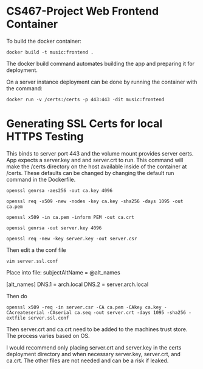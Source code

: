 # CS467-Project Web Frontend Container

To build the docker container:

```shell
docker build -t music:frontend .
```

The docker build command automates building the app and preparing it for deployment.

On a server instance deployment can be done by running the container with the command:

```shell
docker run -v /certs:/certs -p 443:443 -dit music:frontend
```

# Generating SSL Certs for local HTTPS Testing

This binds to server port 443 and the volume mount provides server certs. App expects a server.key and and server.crt to run. This command will make the /certs directory on the host available inside of the container at /certs. These defaults can be changed by changing the default run command in the Dockerfile.

```shell
openssl genrsa -aes256 -out ca.key 4096

openssl req -x509 -new -nodes -key ca.key -sha256 -days 1095 -out ca.pem

openssl x509 -in ca.pem -inform PEM -out ca.crt

openssl genrsa -out server.key 4096

openssl req -new -key server.key -out server.csr
```

Then edit a the conf file

```
vim server.ssl.conf
```

Place into file:
subjectAltName = @alt_names

[alt_names]
DNS.1   = arch.local
DNS.2   = server.arch.local

Then do 

```shell
openssl x509 -req -in server.csr -CA ca.pem -CAkey ca.key -CAcreateserial -CAserial ca.seq -out server.crt -days 1095 -sha256 -extfile server.ssl.conf
```

Then server.crt and ca.crt need to be added to the machines trust store. The process varies based on OS.

I would recommend only placing server.crt and server.key in the certs deployment directory and when necessary server.key, server.crt, and ca.crt. The other files are not needed and can be a risk if leaked.
